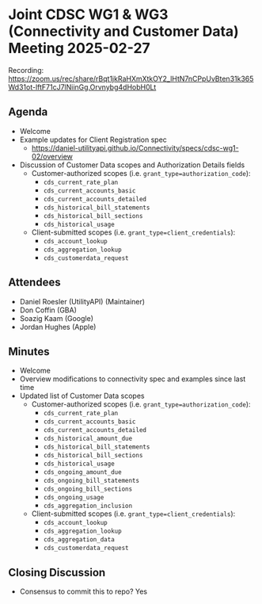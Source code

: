# Joint CDSC WG1 & WG3 (Connectivity and Customer Data) Meeting 2025-02-27

Recording: https://zoom.us/rec/share/rBqt1jkRaHXmXtkOY2_lHtN7nCPpUvBten31k365Wd31ot-lftF71cJ7lNiinGg.Orvnybg4dHobH0Lt

## Agenda
* Welcome
* Example updates for Client Registration spec
    * https://daniel-utilityapi.github.io/Connectivity/specs/cdsc-wg1-02/overview
* Discussion of Customer Data scopes and Authorization Details fields
    * Customer-authorized scopes (i.e. `grant_type=authorization_code`):
        * `cds_current_rate_plan`
        * `cds_current_accounts_basic`
        * `cds_current_accounts_detailed`
        * `cds_historical_bill_statements`
        * `cds_historical_bill_sections`
        * `cds_historical_usage`
    * Client-submitted scopes (i.e. `grant_type=client_credentials`):
        * `cds_account_lookup`
        * `cds_aggregation_lookup`
        * `cds_customerdata_request`

## Attendees
* Daniel Roesler (UtilityAPI) (Maintainer)
* Don Coffin (GBA)
* Soazig Kaam (Google)
* Jordan Hughes (Apple)

## Minutes
* Welcome
* Overview modifications to connectivity spec and examples since last time
* Updated list of Customer Data scopes
    * Customer-authorized scopes (i.e. `grant_type=authorization_code`):
        * `cds_current_rate_plan`
        * `cds_current_accounts_basic`
        * `cds_current_accounts_detailed`
        * `cds_historical_amount_due`
        * `cds_historical_bill_statements`
        * `cds_historical_bill_sections`
        * `cds_historical_usage`
        * `cds_ongoing_amount_due`
        * `cds_ongoing_bill_statements`
        * `cds_ongoing_bill_sections`
        * `cds_ongoing_usage`
        * `cds_aggregation_inclusion`
    * Client-submitted scopes (i.e. `grant_type=client_credentials`):
        * `cds_account_lookup`
        * `cds_aggregation_lookup`
        * `cds_aggregation_data`
        * `cds_customerdata_request`

## Closing Discussion
* Consensus to commit this to repo? Yes

